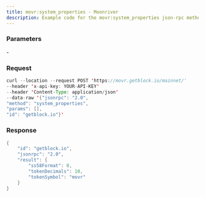 ```yaml
---
title: movr:system_properties - Moonriver
description: Example code for the movr:system_properties json-rpc method. Сomplete guide on how to use movr:system_properties json-rpc in GetBlock.io Web3 documentation.
---
```


### Parameters


\-

### Request

``` java
curl --location --request POST 'https://movr.getblock.io/mainnet/' 
--header 'x-api-key: YOUR-API-KEY' 
--header 'Content-Type: application/json' 
--data-raw '{"jsonrpc": "2.0",
"method": "system_properties",
"params": [],
"id": "getblock.io"}'
```

###  Response

``` java
{
    "id": "getblock.io",
    "jsonrpc": "2.0",
    "result": {
        "ss58Format": 0,
        "tokenDecimals": 10,
        "tokenSymbol": "movr"
    }
}
```

